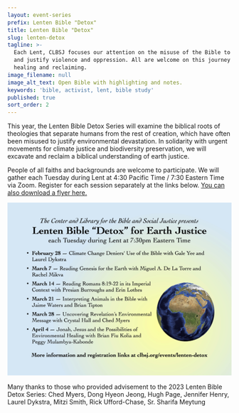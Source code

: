 ```yaml
---
layout: event-series
prefix: Lenten Bible "Detox"
title: Lenten Bible "Detox"
slug: lenten-detox
tagline: >-
  Each Lent, CLBSJ focuses our attention on the misuse of the Bible to promote
  and justify violence and oppression. All are welcome on this journey of
  healing and reclaiming.
image_filename: null
image_alt_text: Open Bible with highlighting and notes.
keywords: 'bible, activist, lent, bible study'
published: true
sort_order: 2
---
```

This year, the Lenten Bible Detox Series will examine the biblical roots of theologies that separate humans from the rest of creation, which have often been misused to justify environmental devastation. In solidarity with urgent movements for climate justice and biodiversity preservation, we will excavate and reclaim a biblical understanding of earth justice.

People of all faiths and backgrounds are welcome to participate. We will gather each Tuesday during Lent at 4:30 Pacific Time / 7:30 Eastern Time via Zoom. Register for each session separately at the links below. [You can also download a flyer here.](https://clbsj.org/assets/LentenBibleDetox2023.pdf)

<a href="https://clbsj.org/assets/LentenBibleDetox2023.pdf">
  <img alt="Lenten Bible Detox 2023 Flyer" src="/img/LentenBibleDetox2023-Flyer.jpg">
</a>

Many thanks to those who provided advisement to the 2023 Lenten Bible Detox Series: Ched Myers, Dong Hyeon Jeong, Hugh Page, Jennifer Henry, Laurel Dykstra, Mitzi Smith, Rick Ufford-Chase, Sr. Sharifa Meytung
